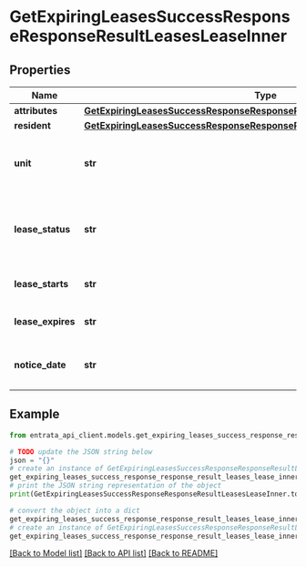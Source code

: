 # GetExpiringLeasesSuccessResponseResponseResultLeasesLeaseInner


## Properties

Name | Type | Description | Notes
------------ | ------------- | ------------- | -------------
**attributes** | [**GetExpiringLeasesSuccessResponseResponseResultLeasesLeaseInnerAttributes**](GetExpiringLeasesSuccessResponseResponseResultLeasesLeaseInnerAttributes.md) |  | 
**resident** | [**GetExpiringLeasesSuccessResponseResponseResultLeasesLeaseInnerResident**](GetExpiringLeasesSuccessResponseResponseResultLeasesLeaseInnerResident.md) |  | 
**unit** | **str** | Unit number associated with the lease. | [optional] 
**lease_status** | **str** | Current status of the lease (e.g., Current, Notice). | 
**lease_starts** | **str** | Start date of the lease. | 
**lease_expires** | **str** | Expiration date of the lease. | 
**notice_date** | **str** | Date the notice was given (if applicable). | [optional] 

## Example

```python
from entrata_api_client.models.get_expiring_leases_success_response_response_result_leases_lease_inner import GetExpiringLeasesSuccessResponseResponseResultLeasesLeaseInner

# TODO update the JSON string below
json = "{}"
# create an instance of GetExpiringLeasesSuccessResponseResponseResultLeasesLeaseInner from a JSON string
get_expiring_leases_success_response_response_result_leases_lease_inner_instance = GetExpiringLeasesSuccessResponseResponseResultLeasesLeaseInner.from_json(json)
# print the JSON string representation of the object
print(GetExpiringLeasesSuccessResponseResponseResultLeasesLeaseInner.to_json())

# convert the object into a dict
get_expiring_leases_success_response_response_result_leases_lease_inner_dict = get_expiring_leases_success_response_response_result_leases_lease_inner_instance.to_dict()
# create an instance of GetExpiringLeasesSuccessResponseResponseResultLeasesLeaseInner from a dict
get_expiring_leases_success_response_response_result_leases_lease_inner_from_dict = GetExpiringLeasesSuccessResponseResponseResultLeasesLeaseInner.from_dict(get_expiring_leases_success_response_response_result_leases_lease_inner_dict)
```
[[Back to Model list]](../README.md#documentation-for-models) [[Back to API list]](../README.md#documentation-for-api-endpoints) [[Back to README]](../README.md)


